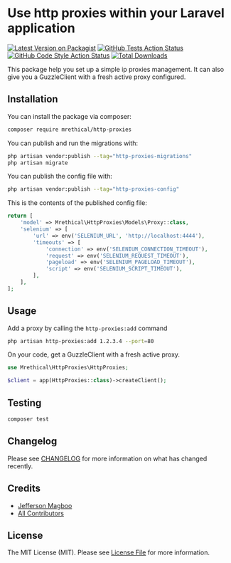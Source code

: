 # Use http proxies within your Laravel application

[![Latest Version on Packagist](https://img.shields.io/packagist/v/mrethical/http-proxies.svg?style=flat-square)](https://packagist.org/packages/mrethical/http-proxies)
[![GitHub Tests Action Status](https://img.shields.io/github/actions/workflow/status/mrethical/http-proxies/run-tests.yml?branch=main&label=tests&style=flat-square)](https://github.com/mrethical/http-proxies/actions?query=workflow%3Arun-tests+branch%3Amain)
[![GitHub Code Style Action Status](https://img.shields.io/github/actions\workflow/status/mrethical/http-proxies/fix-php-code-style-issues.yml?branch=main&label=code%20style&style=flat-square)](https://github.com/mrethical/http-proxies/actions?query=workflow%3A"Fix+PHP+code+style+issues"+branch%3Amain)
[![Total Downloads](https://img.shields.io/packagist/dt/mrethical/http-proxies.svg?style=flat-square)](https://packagist.org/packages/mrethical/http-proxies)

This package help you set up a simple ip proxies management. It can also give you a GuzzleClient with a fresh active proxy configured.

## Installation

You can install the package via composer:

```bash
composer require mrethical/http-proxies
```

You can publish and run the migrations with:

```bash
php artisan vendor:publish --tag="http-proxies-migrations"
php artisan migrate
```
You can publish the config file with:

```bash
php artisan vendor:publish --tag="http-proxies-config"
```

This is the contents of the published config file:

```php
return [
    'model' => Mrethical\HttpProxies\Models\Proxy::class,
    'selenium' => [
        'url' => env('SELENIUM_URL', 'http://localhost:4444'),
        'timeouts' => [
            'connection' => env('SELENIUM_CONNECTION_TIMEOUT'),
            'request' => env('SELENIUM_REQUEST_TIMEOUT'),
            'pageload' => env('SELENIUM_PAGELOAD_TIMEOUT'),
            'script' => env('SELENIUM_SCRIPT_TIMEOUT'),
        ],
    ],
];
```
## Usage

Add a proxy by calling the `http-proxies:add` command

```bash
php artisan http-proxies:add 1.2.3.4 --port=80
```

On your code, get a GuzzleClient with a fresh active proxy.

```php
use Mrethical\HttpProxies\HttpProxies;

$client = app(HttpProxies::class)->createClient();
```

## Testing

```bash
composer test
```

## Changelog

Please see [CHANGELOG](CHANGELOG.md) for more information on what has changed recently.

## Credits

- [Jefferson Magboo](https://github.com/mrethical)
- [All Contributors](../../contributors)

## License

The MIT License (MIT). Please see [License File](LICENSE.md) for more information.
